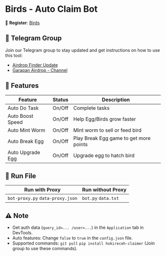 # Birds - Auto Claim Bot

🔗 **Register**: [Birds](https://t.me/birdx2_bot/birdx?startapp=1170158500)

## 📢 Telegram Group

Join our Telegram group to stay updated and get instructions on how to use this tool:

- [Airdrop Finder Update](https://t.me/airdrop_finder_update)
- [Garapan Airdrop - Channel](https://t.me/garapanairdrop_indonesia)

## 🌟 Features

| Feature          | Status | Description                            |
| ---------------- | ------ | -------------------------------------- |
| Auto Do Task     | On/Off | Complete tasks                         |
| Auto Boost Speed | On/Off | Help Egg/Birds grow faster             |
| Auto Mint Worm   | On/Off | Mint worm to sell or feed bird         |
| Auto Break Egg   | On/Off | Play Break Egg game to get more points |
| Auto Upgrade Egg | On/Off | Upgrade egg to hatch bird              |

## 🚀 Run File

| Run with Proxy                   | Run without Proxy   |
| -------------------------------- | ------------------- |
| `bot-proxy.py` `data-proxy.json` | `bot.py` `data.txt` |

## ⚠️ Note

- Get auth data (`query_id=... /user=...`) in the `Application` tab in DevTools.
- Auto features: Change `false` to `true` in the `config.json` file.
- Supported commands: `git pull` `pip install hokireceh-claimer` (Join group to use these commands).
